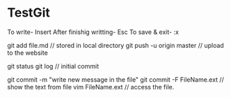 TestGit
=======

To write- Insert
After finishig writting- Esc 
To save & exit- :x

git add file.md  // stored in local directory
git push -u origin master  // upload to the website

git status
git log  // initial commit

git commit -m "write new message in the file"
git commit -F FileName.ext  // show the text from file
vim FileName.ext  // access the file.

